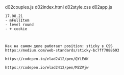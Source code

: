 


d02couples.js
d02index.html
d02style.css
d02app.js



```
17.08.21
- mFullItem
- level round 
- + cookie



Как на самом деле работает position: sticky в CSS
https://medium.com/web-standards/sticky-bc7ff7088693

https://codepen.io/elad2412/pen/QYLEdK

https://codepen.io/elad2412/pen/MZZVjw



```





```